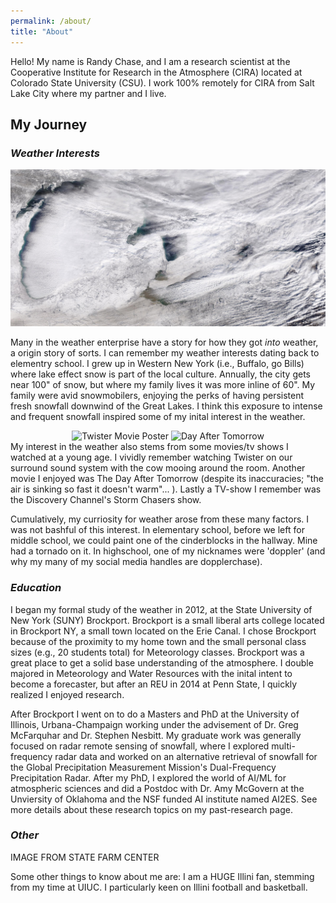 ```yaml
---
permalink: /about/
title: "About"
---
```


Hello! My name is Randy Chase, and I am a research scientist at the Cooperative Institute for Research in the Atmosphere (CIRA) located at Colorado State University (CSU). I work 100% remotely for CIRA from Salt Lake City where my partner and I live. 

<h2> My Journey </h2>

<h3> <i> Weather Interests </i> </h3> 

![Lake Effect Snow viewed from MODIS](/assets/images/GreatLakesSnow.jpg) 

Many in the weather enterprise have a story for how they got <i> into </i> weather, a origin story of sorts. I can remember my weather interests dating back to elementry school. I grew up in Western New York (i.e., Buffalo, go Bills) where lake effect snow is part of the local culture. Annually, the city gets near 100" of snow, but where my family lives it was more inline of 60". My family were avid snowmobilers, enjoying the perks of having persistent fresh snowfall downwind of the Great Lakes. I think this exposure to intense and frequent snowfall inspired some of my inital interest in the weather. 

<!-- ![Twister Movie Poster](https://m.media-amazon.com/images/I/41mTJHHcOVL._AC_UF894,1000_QL80_.jpg) -->

<div style="text-align: center;">
<img src="https://m.media-amazon.com/images/I/41mTJHHcOVL._AC_UF894,1000_QL80_.jpg" alt="Twister Movie Poster" width="200">
<img src="https://m.media-amazon.com/images/I/51gpply4xkL.jpg" alt="Day After Tomorrow" width="200">
</div>
My interest in the weather also stems from some movies/tv shows I watched at a young age. I vividly remember watching Twister on our surround sound system with the cow mooing around the room. Another movie I enjoyed was The Day After Tomorrow (despite its inaccuracies; "the air is sinking so fast it doesn't warm"... ). Lastly a TV-show I remember was the Discovery Channel's Storm Chasers show. 

Cumulatively, my curriosity for weather arose from these many factors. I was not bashful of this interest. In elementary school, before we left for middle school, we could paint one of the cinderblocks in the hallway. Mine had a tornado on it. In highschool, one of my nicknames were 'doppler' (and why my many of my social media handles are dopplerchase).


<h3> <i> Education </i> </h3> 

I began my formal study of the weather in 2012, at the State University of New York (SUNY) Brockport. Brockport is a small liberal arts college located in Brockport NY, a small town located on the Erie Canal. I chose Brockport because of the proximity to my home town and the small personal class sizes (e.g., 20 students total) for Meteorology classes. Brockport was a great place to get a solid base understanding of the atmosphere. I double majored in Meteorology and Water Resources with the inital intent to become a forecaster, but after an REU in 2014 at Penn State, I quickly realized I enjoyed research. 

After Brockport I went on to do a Masters and PhD at the University of Illinois, Urbana-Champaign working under the advisement of Dr. Greg McFarquhar and Dr. Stephen Nesbitt. My graduate work was generally focused on radar remote sensing of snowfall, where I explored multi-frequency radar data and worked on an alternative retrieval of snowfall for the Global Precipitation Measurement Mission's Dual-Frequency Precipitation Radar. After my PhD, I explored the world of AI/ML for atmospheric sciences and did a Postdoc with Dr. Amy McGovern at the Unviersity of Oklahoma and the NSF funded AI institute named AI2ES. See more details about these research topics on my past-research page.

<h3> <i> Other </i> </h3> 

IMAGE FROM STATE FARM CENTER

Some other things to know about me are: I am a HUGE Illini fan, stemming from my time at UIUC. I particularly keen on Illini football and basketball. 
